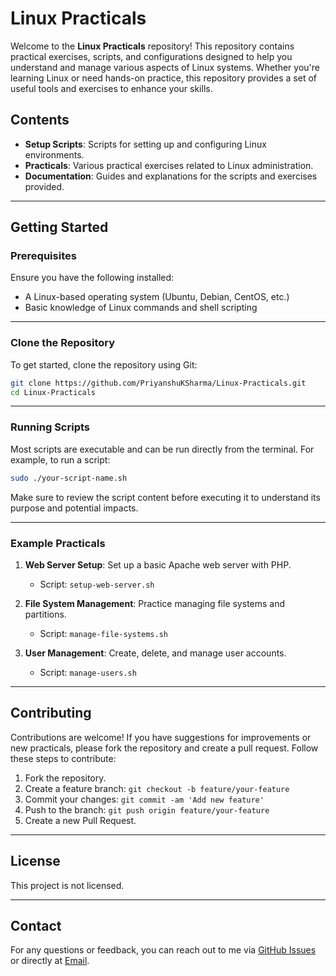 # Linux Practicals

Welcome to the **Linux Practicals** repository! This repository contains practical exercises, scripts, and configurations designed to help you understand and manage various aspects of Linux systems. Whether you're learning Linux or need hands-on practice, this repository provides a set of useful tools and exercises to enhance your skills.

## Contents

- **Setup Scripts**: Scripts for setting up and configuring Linux environments.
- **Practicals**: Various practical exercises related to Linux administration.
- **Documentation**: Guides and explanations for the scripts and exercises provided.

---

## Getting Started

### Prerequisites

Ensure you have the following installed:
- A Linux-based operating system (Ubuntu, Debian, CentOS, etc.)
- Basic knowledge of Linux commands and shell scripting

---

### Clone the Repository

To get started, clone the repository using Git:

```bash
git clone https://github.com/PriyanshuKSharma/Linux-Practicals.git
cd Linux-Practicals
```

---

### Running Scripts

Most scripts are executable and can be run directly from the terminal. For example, to run a script:

```bash
sudo ./your-script-name.sh
```

Make sure to review the script content before executing it to understand its purpose and potential impacts.

---

### Example Practicals

1. **Web Server Setup**: Set up a basic Apache web server with PHP.
   - Script: `setup-web-server.sh`

2. **File System Management**: Practice managing file systems and partitions.
   - Script: `manage-file-systems.sh`

3. **User Management**: Create, delete, and manage user accounts.
   - Script: `manage-users.sh`

---

## Contributing

Contributions are welcome! If you have suggestions for improvements or new practicals, please fork the repository and create a pull request. Follow these steps to contribute:

1. Fork the repository.
2. Create a feature branch: `git checkout -b feature/your-feature`
3. Commit your changes: `git commit -am 'Add new feature'`
4. Push to the branch: `git push origin feature/your-feature`
5. Create a new Pull Request.

---

## License

This project is not licensed.

---

## Contact

For any questions or feedback, you can reach out to me via [GitHub Issues](https://github.com/PriyanshuKSharma/Linux-Practicals/issues) or directly at [Email](priyanshu17ks@gmail.com).

